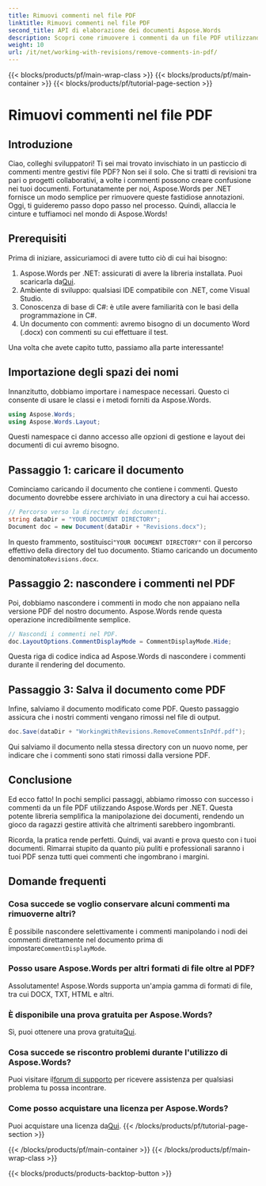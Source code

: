 ```yaml
---
title: Rimuovi commenti nel file PDF
linktitle: Rimuovi commenti nel file PDF
second_title: API di elaborazione dei documenti Aspose.Words
description: Scopri come rimuovere i commenti da un file PDF utilizzando Aspose.Words per .NET con la nostra guida dettagliata.
weight: 10
url: /it/net/working-with-revisions/remove-comments-in-pdf/
---
```


{{< blocks/products/pf/main-wrap-class >}}
{{< blocks/products/pf/main-container >}}
{{< blocks/products/pf/tutorial-page-section >}}

# Rimuovi commenti nel file PDF

## Introduzione

Ciao, colleghi sviluppatori! Ti sei mai trovato invischiato in un pasticcio di commenti mentre gestivi file PDF? Non sei il solo. Che si tratti di revisioni tra pari o progetti collaborativi, a volte i commenti possono creare confusione nei tuoi documenti. Fortunatamente per noi, Aspose.Words per .NET fornisce un modo semplice per rimuovere queste fastidiose annotazioni. Oggi, ti guideremo passo dopo passo nel processo. Quindi, allaccia le cinture e tuffiamoci nel mondo di Aspose.Words!

## Prerequisiti

Prima di iniziare, assicuriamoci di avere tutto ciò di cui hai bisogno:

1.  Aspose.Words per .NET: assicurati di avere la libreria installata. Puoi scaricarla da[Qui](https://releases.aspose.com/words/net/).
2. Ambiente di sviluppo: qualsiasi IDE compatibile con .NET, come Visual Studio.
3. Conoscenza di base di C#: è utile avere familiarità con le basi della programmazione in C#.
4. Un documento con commenti: avremo bisogno di un documento Word (.docx) con commenti su cui effettuare il test.

Una volta che avete capito tutto, passiamo alla parte interessante!

## Importazione degli spazi dei nomi

Innanzitutto, dobbiamo importare i namespace necessari. Questo ci consente di usare le classi e i metodi forniti da Aspose.Words.

```csharp
using Aspose.Words;
using Aspose.Words.Layout;
```

Questi namespace ci danno accesso alle opzioni di gestione e layout dei documenti di cui avremo bisogno.

## Passaggio 1: caricare il documento

Cominciamo caricando il documento che contiene i commenti. Questo documento dovrebbe essere archiviato in una directory a cui hai accesso.


```csharp
// Percorso verso la directory dei documenti.
string dataDir = "YOUR DOCUMENT DIRECTORY";
Document doc = new Document(dataDir + "Revisions.docx");
```

 In questo frammento, sostituisci`"YOUR DOCUMENT DIRECTORY"` con il percorso effettivo della directory del tuo documento. Stiamo caricando un documento denominato`Revisions.docx`.

## Passaggio 2: nascondere i commenti nel PDF

Poi, dobbiamo nascondere i commenti in modo che non appaiano nella versione PDF del nostro documento. Aspose.Words rende questa operazione incredibilmente semplice.

```csharp
// Nascondi i commenti nel PDF.
doc.LayoutOptions.CommentDisplayMode = CommentDisplayMode.Hide;
```

Questa riga di codice indica ad Aspose.Words di nascondere i commenti durante il rendering del documento.

## Passaggio 3: Salva il documento come PDF

Infine, salviamo il documento modificato come PDF. Questo passaggio assicura che i nostri commenti vengano rimossi nel file di output.


```csharp
doc.Save(dataDir + "WorkingWithRevisions.RemoveCommentsInPdf.pdf");
```

Qui salviamo il documento nella stessa directory con un nuovo nome, per indicare che i commenti sono stati rimossi dalla versione PDF.

## Conclusione

Ed ecco fatto! In pochi semplici passaggi, abbiamo rimosso con successo i commenti da un file PDF utilizzando Aspose.Words per .NET. Questa potente libreria semplifica la manipolazione dei documenti, rendendo un gioco da ragazzi gestire attività che altrimenti sarebbero ingombranti.

Ricorda, la pratica rende perfetti. Quindi, vai avanti e prova questo con i tuoi documenti. Rimarrai stupito da quanto più puliti e professionali saranno i tuoi PDF senza tutti quei commenti che ingombrano i margini.

## Domande frequenti

### Cosa succede se voglio conservare alcuni commenti ma rimuoverne altri?
 È possibile nascondere selettivamente i commenti manipolando i nodi dei commenti direttamente nel documento prima di impostare`CommentDisplayMode`.

### Posso usare Aspose.Words per altri formati di file oltre al PDF?
Assolutamente! Aspose.Words supporta un'ampia gamma di formati di file, tra cui DOCX, TXT, HTML e altri.

### È disponibile una prova gratuita per Aspose.Words?
 Sì, puoi ottenere una prova gratuita[Qui](https://releases.aspose.com/).

### Cosa succede se riscontro problemi durante l'utilizzo di Aspose.Words?
 Puoi visitare il[forum di supporto](https://forum.aspose.com/c/words/8) per ricevere assistenza per qualsiasi problema tu possa incontrare.

### Come posso acquistare una licenza per Aspose.Words?
 Puoi acquistare una licenza da[Qui](https://purchase.aspose.com/buy).
{{< /blocks/products/pf/tutorial-page-section >}}

{{< /blocks/products/pf/main-container >}}
{{< /blocks/products/pf/main-wrap-class >}}

{{< blocks/products/products-backtop-button >}}
